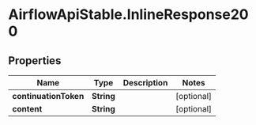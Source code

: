 # AirflowApiStable.InlineResponse200

## Properties

Name | Type | Description | Notes
------------ | ------------- | ------------- | -------------
**continuationToken** | **String** |  | [optional] 
**content** | **String** |  | [optional] 


